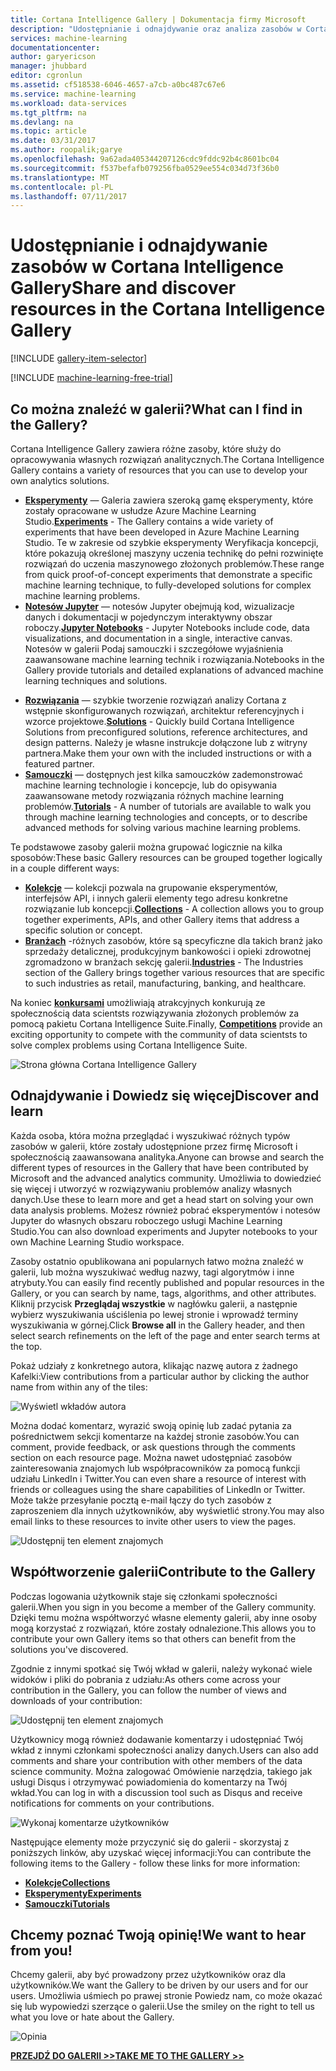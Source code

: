 ```yaml
---
title: Cortana Intelligence Gallery | Dokumentacja firmy Microsoft
description: "Udostępnianie i odnajdywanie oraz analiza zasobów w Cortana Intelligence Gallery. Dowiedz się od innych użytkowników i wprowadź własny wkład społeczności."
services: machine-learning
documentationcenter: 
author: garyericson
manager: jhubbard
editor: cgronlun
ms.assetid: cf518538-6046-4657-a7cb-a0bc487c67e6
ms.service: machine-learning
ms.workload: data-services
ms.tgt_pltfrm: na
ms.devlang: na
ms.topic: article
ms.date: 03/31/2017
ms.author: roopalik;garye
ms.openlocfilehash: 9a62ada405344207126cdc9fddc92b4c8601bc04
ms.sourcegitcommit: f537befafb079256fba0529ee554c034d73f36b0
ms.translationtype: MT
ms.contentlocale: pl-PL
ms.lasthandoff: 07/11/2017
---
```

# <a name="share-and-discover-resources-in-the-cortana-intelligence-gallery"></a><span data-ttu-id="3e688-104">Udostępnianie i odnajdywanie zasobów w Cortana Intelligence Gallery</span><span class="sxs-lookup"><span data-stu-id="3e688-104">Share and discover resources in the Cortana Intelligence Gallery</span></span>
[!INCLUDE [gallery-item-selector](../../includes/machine-learning-gallery-item-selector.md)]

<!-- separating these 2 includes -->

[!INCLUDE [machine-learning-free-trial](../../includes/machine-learning-free-trial.md)]

## <a name="what-can-i-find-in-the-gallery"></a><span data-ttu-id="3e688-105">Co można znaleźć w galerii?</span><span class="sxs-lookup"><span data-stu-id="3e688-105">What can I find in the Gallery?</span></span>
<span data-ttu-id="3e688-106">Cortana Intelligence Gallery zawiera różne zasoby, które służy do opracowywania własnych rozwiązań analitycznych.</span><span class="sxs-lookup"><span data-stu-id="3e688-106">The Cortana Intelligence Gallery contains a variety of resources that you can use to develop your own analytics solutions.</span></span>

* <span data-ttu-id="3e688-107">**[Eksperymenty](machine-learning-gallery-experiments.md)**  — Galeria zawiera szeroką gamę eksperymenty, które zostały opracowane w usłudze Azure Machine Learning Studio.</span><span class="sxs-lookup"><span data-stu-id="3e688-107">**[Experiments](machine-learning-gallery-experiments.md)** - The Gallery contains a wide variety of experiments that have been developed in Azure Machine Learning Studio.</span></span> <span data-ttu-id="3e688-108">Te w zakresie od szybkie eksperymenty Weryfikacja koncepcji, które pokazują określonej maszyny uczenia technikę do pełni rozwinięte rozwiązań do uczenia maszynowego złożonych problemów.</span><span class="sxs-lookup"><span data-stu-id="3e688-108">These range from quick proof-of-concept experiments that demonstrate a specific machine learning technique, to fully-developed solutions for complex machine learning problems.</span></span>
* <span data-ttu-id="3e688-109">**[Notesów Jupyter](machine-learning-gallery-jupyter-notebooks.md)**  — notesów Jupyter obejmują kod, wizualizacje danych i dokumentacji w pojedynczym interaktywny obszar roboczy.</span><span class="sxs-lookup"><span data-stu-id="3e688-109">**[Jupyter Notebooks](machine-learning-gallery-jupyter-notebooks.md)** - Jupyter Notebooks include code, data visualizations, and documentation in a single, interactive canvas.</span></span>
  <span data-ttu-id="3e688-110">Notesów w galerii Podaj samouczki i szczegółowe wyjaśnienia zaawansowane machine learning technik i rozwiązania.</span><span class="sxs-lookup"><span data-stu-id="3e688-110">Notebooks in the Gallery provide tutorials and detailed explanations of advanced machine learning techniques and solutions.</span></span>

<!--
- **[Machine Learning APIs](https://machine-learning-gallery-apis.md)** - An experiment developed in Azure Machine Learning can be launched as a web service so that the analytics model can be accessed by others through a set of REST APIs. A variety of these APIs are available in the Gallery, such as a product recommendation engine or cloud-based face and speech recognition.
-->

* <span data-ttu-id="3e688-111">**[Rozwiązania](machine-learning-gallery-solutions.md)**  — szybkie tworzenie rozwiązań analizy Cortana z wstępnie skonfigurowanych rozwiązań, architektur referencyjnych i wzorce projektowe.</span><span class="sxs-lookup"><span data-stu-id="3e688-111">**[Solutions](machine-learning-gallery-solutions.md)** - Quickly build Cortana Intelligence Solutions from preconfigured solutions, reference architectures, and design patterns.</span></span> <span data-ttu-id="3e688-112">Należy je własne instrukcje dołączone lub z witryny partnera.</span><span class="sxs-lookup"><span data-stu-id="3e688-112">Make them your own with the included instructions or with a featured partner.</span></span>
* <span data-ttu-id="3e688-113">**[Samouczki](machine-learning-gallery-tutorials.md)**  — dostępnych jest kilka samouczków zademonstrować machine learning technologie i koncepcje, lub do opisywania zaawansowane metody rozwiązania różnych machine learning problemów.</span><span class="sxs-lookup"><span data-stu-id="3e688-113">**[Tutorials](machine-learning-gallery-tutorials.md)** - A number of tutorials are available to walk you through machine learning technologies and concepts, or to describe advanced methods for solving various machine learning problems.</span></span>

<span data-ttu-id="3e688-114">Te podstawowe zasoby galerii można grupować logicznie na kilka sposobów:</span><span class="sxs-lookup"><span data-stu-id="3e688-114">These basic Gallery resources can be grouped together logically in a couple different ways:</span></span>

* <span data-ttu-id="3e688-115">**[Kolekcje](machine-learning-gallery-collections.md)**  — kolekcji pozwala na grupowanie eksperymentów, interfejsów API, i innych galerii elementy tego adresu konkretne rozwiązanie lub koncepcji.</span><span class="sxs-lookup"><span data-stu-id="3e688-115">**[Collections](machine-learning-gallery-collections.md)** - A collection allows you to group together experiments, APIs, and other Gallery items that address a specific solution or concept.</span></span>
* <span data-ttu-id="3e688-116">**[Branżach](machine-learning-gallery-industries.md)**  -różnych zasobów, które są specyficzne dla takich branż jako sprzedaży detalicznej, produkcyjnym bankowości i opieki zdrowotnej zgromadzono w branżach sekcję galerii.</span><span class="sxs-lookup"><span data-stu-id="3e688-116">**[Industries](machine-learning-gallery-industries.md)** - The Industries section of the Gallery brings together various resources that are specific to such industries as retail, manufacturing, banking, and healthcare.</span></span>

<span data-ttu-id="3e688-117">Na koniec  **[konkursami](machine-learning-gallery-competitions.md)**  umożliwiają atrakcyjnych konkurują ze społecznością data scientsts rozwiązywania złożonych problemów za pomocą pakietu Cortana Intelligence Suite.</span><span class="sxs-lookup"><span data-stu-id="3e688-117">Finally, **[Competitions](machine-learning-gallery-competitions.md)** provide an exciting opportunity to compete with the community of data scientsts to solve complex problems using Cortana Intelligence Suite.</span></span>

![Strona główna Cortana Intelligence Gallery](media/machine-learning-gallery-how-to-use-contribute-publish/gallery-home-page.png)

## <a name="discover-and-learn"></a><span data-ttu-id="3e688-119">Odnajdywanie i Dowiedz się więcej</span><span class="sxs-lookup"><span data-stu-id="3e688-119">Discover and learn</span></span>
<span data-ttu-id="3e688-120">Każda osoba, która można przeglądać i wyszukiwać różnych typów zasobów w galerii, które zostały udostępnione przez firmę Microsoft i społecznością zaawansowana analityka.</span><span class="sxs-lookup"><span data-stu-id="3e688-120">Anyone can browse and search the different types of resources in the Gallery that have been contributed by Microsoft and the advanced analytics community.</span></span>
<span data-ttu-id="3e688-121">Umożliwia to dowiedzieć się więcej i utworzyć w rozwiązywaniu problemów analizy własnych danych.</span><span class="sxs-lookup"><span data-stu-id="3e688-121">Use these to learn more and get a head start on solving your own data analysis problems.</span></span>
<span data-ttu-id="3e688-122">Możesz również pobrać eksperymentów i notesów Jupyter do własnych obszaru roboczego usługi Machine Learning Studio.</span><span class="sxs-lookup"><span data-stu-id="3e688-122">You can also download experiments and Jupyter notebooks to your own Machine Learning Studio workspace.</span></span>

<span data-ttu-id="3e688-123">Zasoby ostatnio opublikowana ani popularnych łatwo można znaleźć w galerii, lub można wyszukiwać według nazwy, tagi algorytmów i inne atrybuty.</span><span class="sxs-lookup"><span data-stu-id="3e688-123">You can easily find recently published and popular resources in the Gallery, or you can search by name, tags, algorithms, and other attributes.</span></span>
<span data-ttu-id="3e688-124">Kliknij przycisk **Przeglądaj wszystkie** w nagłówku galerii, a następnie wybierz wyszukiwania uściślenia po lewej stronie i wprowadź terminy wyszukiwania w górnej.</span><span class="sxs-lookup"><span data-stu-id="3e688-124">Click **Browse all** in the Gallery header, and then select search refinements on the left of the page and enter search terms at the top.</span></span>

<span data-ttu-id="3e688-125">Pokaż udziały z konkretnego autora, klikając nazwę autora z żadnego Kafelki:</span><span class="sxs-lookup"><span data-stu-id="3e688-125">View contributions from a particular author by clicking the author name from within any of the tiles:</span></span>

![Wyświetl wkładów autora](media/machine-learning-gallery-how-to-use-contribute-publish/view-by-author.png)

<span data-ttu-id="3e688-127">Można dodać komentarz, wyrazić swoją opinię lub zadać pytania za pośrednictwem sekcji komentarze na każdej stronie zasobów.</span><span class="sxs-lookup"><span data-stu-id="3e688-127">You can comment, provide feedback, or ask questions through the comments section on each resource page.</span></span>
<span data-ttu-id="3e688-128">Można nawet udostępniać zasobów zainteresowania znajomych lub współpracowników za pomocą funkcji udziału LinkedIn i Twitter.</span><span class="sxs-lookup"><span data-stu-id="3e688-128">You can even share a resource of interest with friends or colleagues using the share capabilities of LinkedIn or Twitter.</span></span>
<span data-ttu-id="3e688-129">Może także przesyłanie pocztą e-mail łączy do tych zasobów z zaproszeniem dla innych użytkowników, aby wyświetlić strony.</span><span class="sxs-lookup"><span data-stu-id="3e688-129">You may also email links to these resources to invite other users to view the pages.</span></span>

![Udostępnij ten element znajomych](media/machine-learning-gallery-how-to-use-contribute-publish/comment-and-share.png)

## <a name="contribute-to-the-gallery"></a><span data-ttu-id="3e688-131">Współtworzenie galerii</span><span class="sxs-lookup"><span data-stu-id="3e688-131">Contribute to the Gallery</span></span>
<span data-ttu-id="3e688-132">Podczas logowania użytkownik staje się członkami społeczności galerii.</span><span class="sxs-lookup"><span data-stu-id="3e688-132">When you sign in you become a member of the Gallery community.</span></span> <span data-ttu-id="3e688-133">Dzięki temu można współtworzyć własne elementy galerii, aby inne osoby mogą korzystać z rozwiązań, które zostały odnalezione.</span><span class="sxs-lookup"><span data-stu-id="3e688-133">This allows you to contribute your own Gallery items so that others can benefit from the solutions you've discovered.</span></span>

<span data-ttu-id="3e688-134">Zgodnie z innymi spotkać się Twój wkład w galerii, należy wykonać wiele widoków i pliki do pobrania z udziału:</span><span class="sxs-lookup"><span data-stu-id="3e688-134">As others come across your contribution in the Gallery, you can follow the number of views and downloads of your contribution:</span></span>

![Udostępnij ten element znajomych](media/machine-learning-gallery-how-to-use-contribute-publish/view-and-download-counts.png)

<span data-ttu-id="3e688-136">Użytkownicy mogą również dodawanie komentarzy i udostępniać Twój wkład z innymi członkami społeczności analizy danych.</span><span class="sxs-lookup"><span data-stu-id="3e688-136">Users can also add comments and share your contribution with other members of the data science community.</span></span>
<span data-ttu-id="3e688-137">Można zalogować Omówienie narzędzia, takiego jak usługi Disqus i otrzymywać powiadomienia do komentarzy na Twój wkład.</span><span class="sxs-lookup"><span data-stu-id="3e688-137">You can log in with a discussion tool such as Disqus and receive notifications for comments on your contributions.</span></span>

![Wykonaj komentarze użytkowników](media/machine-learning-gallery-how-to-use-contribute-publish/follow-comments.png)

<span data-ttu-id="3e688-139">Następujące elementy może przyczynić się do galerii - skorzystaj z poniższych linków, aby uzyskać więcej informacji:</span><span class="sxs-lookup"><span data-stu-id="3e688-139">You can contribute the following items to the Gallery - follow these links for more information:</span></span>

* <span data-ttu-id="3e688-140">**[Kolekcje](machine-learning-gallery-collections.md#contribute)**</span><span class="sxs-lookup"><span data-stu-id="3e688-140">**[Collections](machine-learning-gallery-collections.md#contribute)**</span></span>
* <span data-ttu-id="3e688-141">**[Eksperymenty](machine-learning-gallery-experiments.md#contribute)**</span><span class="sxs-lookup"><span data-stu-id="3e688-141">**[Experiments](machine-learning-gallery-experiments.md#contribute)**</span></span>
* <span data-ttu-id="3e688-142">**[Samouczki](machine-learning-gallery-tutorials.md#contribute)**</span><span class="sxs-lookup"><span data-stu-id="3e688-142">**[Tutorials](machine-learning-gallery-tutorials.md#contribute)**</span></span>

## <a name="we-want-to-hear-from-you"></a><span data-ttu-id="3e688-143">Chcemy poznać Twoją opinię!</span><span class="sxs-lookup"><span data-stu-id="3e688-143">We want to hear from you!</span></span>
<span data-ttu-id="3e688-144">Chcemy galerii, aby być prowadzony przez użytkowników oraz dla użytkowników.</span><span class="sxs-lookup"><span data-stu-id="3e688-144">We want the Gallery to be driven by our users and for our users.</span></span> <span data-ttu-id="3e688-145">Umożliwia uśmiech po prawej stronie Powiedz nam, co może okazać się lub wypowiedzi szerzące o galerii.</span><span class="sxs-lookup"><span data-stu-id="3e688-145">Use the smiley on the right to tell us what you love or hate about the Gallery.</span></span>  

![Opinia](./media/machine-learning-gallery-how-to-use-contribute-publish/feedback.png)

<span data-ttu-id="3e688-147">**[PRZEJDŹ DO GALERII >>](http://gallery.cortanaintelligence.com)**</span><span class="sxs-lookup"><span data-stu-id="3e688-147">**[TAKE ME TO THE GALLERY >>](http://gallery.cortanaintelligence.com)**</span></span>

